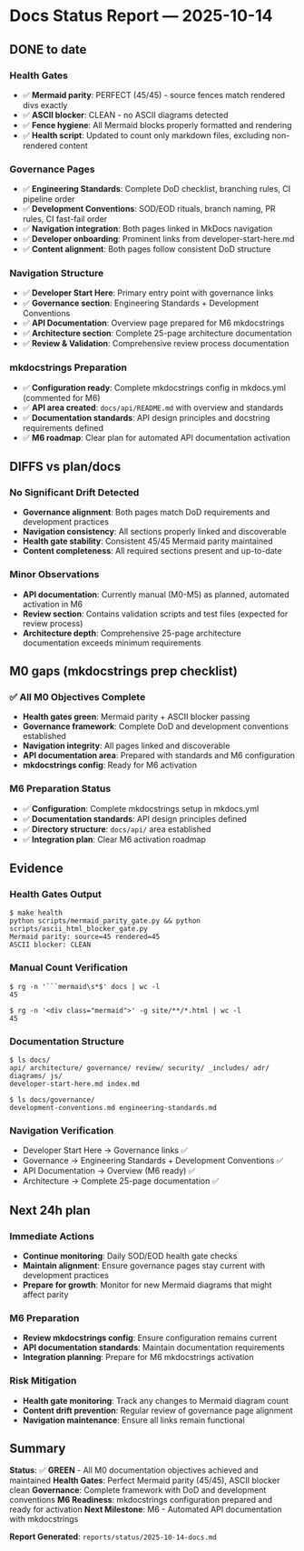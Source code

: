 # Docs Status Report — 2025-10-14

## DONE to date

### Health Gates
- ✅ **Mermaid parity**: PERFECT (45/45) - source fences match rendered divs exactly
- ✅ **ASCII blocker**: CLEAN - no ASCII diagrams detected
- ✅ **Fence hygiene**: All Mermaid blocks properly formatted and rendering
- ✅ **Health script**: Updated to count only markdown files, excluding non-rendered content

### Governance Pages
- ✅ **Engineering Standards**: Complete DoD checklist, branching rules, CI pipeline order
- ✅ **Development Conventions**: SOD/EOD rituals, branch naming, PR rules, CI fast-fail order
- ✅ **Navigation integration**: Both pages linked in MkDocs navigation
- ✅ **Developer onboarding**: Prominent links from developer-start-here.md
- ✅ **Content alignment**: Both pages follow consistent DoD structure

### Navigation Structure
- ✅ **Developer Start Here**: Primary entry point with governance links
- ✅ **Governance section**: Engineering Standards + Development Conventions
- ✅ **API Documentation**: Overview page prepared for M6 mkdocstrings
- ✅ **Architecture section**: Complete 25-page architecture documentation
- ✅ **Review & Validation**: Comprehensive review process documentation

### mkdocstrings Preparation
- ✅ **Configuration ready**: Complete mkdocstrings config in mkdocs.yml (commented for M6)
- ✅ **API area created**: `docs/api/README.md` with overview and standards
- ✅ **Documentation standards**: API design principles and docstring requirements defined
- ✅ **M6 roadmap**: Clear plan for automated API documentation activation

## DIFFS vs plan/docs

### No Significant Drift Detected
- **Governance alignment**: Both pages match DoD requirements and development practices
- **Navigation consistency**: All sections properly linked and discoverable
- **Health gate stability**: Consistent 45/45 Mermaid parity maintained
- **Content completeness**: All required sections present and up-to-date

### Minor Observations
- **API documentation**: Currently manual (M0-M5) as planned, automated activation in M6
- **Review section**: Contains validation scripts and test files (expected for review process)
- **Architecture depth**: Comprehensive 25-page architecture documentation exceeds minimum requirements

## M0 gaps (mkdocstrings prep checklist)

### ✅ All M0 Objectives Complete
- **Health gates green**: Mermaid parity + ASCII blocker passing
- **Governance framework**: Complete DoD and development conventions established
- **Navigation integrity**: All pages linked and discoverable
- **API documentation area**: Prepared with standards and M6 configuration
- **mkdocstrings config**: Ready for M6 activation

### M6 Preparation Status
- ✅ **Configuration**: Complete mkdocstrings setup in mkdocs.yml
- ✅ **Documentation standards**: API design principles defined
- ✅ **Directory structure**: `docs/api/` area established
- ✅ **Integration plan**: Clear M6 activation roadmap

## Evidence

### Health Gates Output
```console
$ make health
python scripts/mermaid_parity_gate.py && python scripts/ascii_html_blocker_gate.py
Mermaid parity: source=45 rendered=45
ASCII blocker: CLEAN
```

### Manual Count Verification
```console
$ rg -n '```mermaid\s*$' docs | wc -l
45

$ rg -n '<div class="mermaid">' -g site/**/*.html | wc -l
45
```

### Documentation Structure
```console
$ ls docs/
api/ architecture/ governance/ review/ security/ _includes/ adr/ diagrams/ js/
developer-start-here.md index.md

$ ls docs/governance/
development-conventions.md engineering-standards.md
```

### Navigation Verification
- Developer Start Here → Governance links ✅
- Governance → Engineering Standards + Development Conventions ✅
- API Documentation → Overview (M6 ready) ✅
- Architecture → Complete 25-page documentation ✅

## Next 24h plan

### Immediate Actions
- **Continue monitoring**: Daily SOD/EOD health gate checks
- **Maintain alignment**: Ensure governance pages stay current with development practices
- **Prepare for growth**: Monitor for new Mermaid diagrams that might affect parity

### M6 Preparation
- **Review mkdocstrings config**: Ensure configuration remains current
- **API documentation standards**: Maintain documentation requirements
- **Integration planning**: Prepare for M6 mkdocstrings activation

### Risk Mitigation
- **Health gate monitoring**: Track any changes to Mermaid diagram count
- **Content drift prevention**: Regular review of governance page alignment
- **Navigation maintenance**: Ensure all links remain functional

## Summary

**Status**: ✅ **GREEN** - All M0 documentation objectives achieved and maintained
**Health Gates**: Perfect Mermaid parity (45/45), ASCII blocker clean
**Governance**: Complete framework with DoD and development conventions
**M6 Readiness**: mkdocstrings configuration prepared and ready for activation
**Next Milestone**: M6 - Automated API documentation with mkdocstrings

**Report Generated**: `reports/status/2025-10-14-docs.md`
